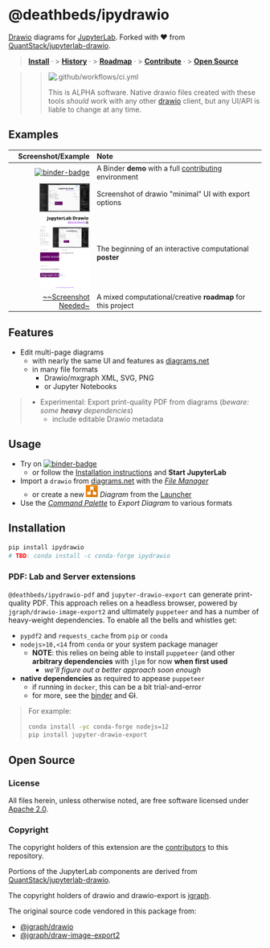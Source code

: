 # @deathbeds/ipydrawio

[Drawio][] diagrams for [JupyterLab][]. Forked with ❤️ from [QuantStack/jupyterlab-drawio][].

> **[Install](#installation)** &middot; > **[History](./CHANGELOG.md)** &middot; > **[Roadmap](./docs/ROADMAP.dio.ipynb)** &middot; > **[Contribute](./CONTRIBUTING.md)** &middot; > **[Open Source](#open-source)**

> > ![.github/workflows/ci.yml](https://github.com/deathbeds/ipydrawio/workflows/.github/workflows/ci.yml/badge.svg)
> >
> > This is ALPHA software. Native drawio files created with these tools _should_ work
> > with any other [drawio][] client, but any UI/API is liable to change at any time.

[binder]: http://mybinder.org/v2/gh/deathbeds/ipydrawio/master?urlpath=lab/tree/docs/Poster.dio.svg
[binder-badge]: https://mybinder.org/badge_logo.svg

## Examples

|                                                                             Screenshot/Example | Note                                                                        |
| ---------------------------------------------------------------------------------------------: | :-------------------------------------------------------------------------- |
|                                                                    [![binder-badge][]][binder] | A Binder **demo** with a full [contributing](./CONTRIBUTING.md) environment |
| [<img width="100" src="./docs/_static/images/poster.png" />](./docs/_static/images/poster.png) | Screenshot of drawio "minimal" UI with export options                       |
|                       [<img width="100" src="./docs/Poster.dio.svg" />](./docs/Poster.dio.svg) | The beginning of an interactive computational **poster**                    |
|                                               [~~Screenshot Needed~](./docs/ROADMAP.dio.ipynb) | A mixed computational/creative **roadmap** for this project                 |

## Features

- Edit multi-page diagrams
  - with nearly the same UI and features as [diagrams.net][drawio]
  - in many file formats
    - Drawio/mxgraph XML, SVG, PNG
    - or Jupyter Notebooks

> - Experimental: Export print-quality PDF from diagrams (_beware: some **heavy** dependencies_)
>   - include editable Drawio metadata

## Usage

- Try on [![binder-badge][]][binder]
  - or follow the [Installation instructions](#installation) and **Start JupyterLab**
- Import a `drawio` from [diagrams.net](https://diagrams.net) with the _[File Manager][]_
  - or create a new <img src="./packages/ipydrawio/style/img/drawio.svg" width="24"/> _Diagram_ from the [Launcher][]
- Use the _[Command Palette][]_ to _Export Diagram_ to various formats

[command palette]: https://jupyterlab.readthedocs.io/en/stable/user/commands.html?highlight=command%20palette
[launcher]: https://jupyterlab.readthedocs.io/en/stable/user/files.html?highlight=Launcher#creating-files-and-activities
[file manager]: https://jupyterlab.readthedocs.io/en/stable/user/files.html

## Installation

```bash
pip install ipydrawio
# TBD: conda install -c conda-forge ipydrawio
```

### PDF: Lab and Server extensions

`@deathbeds/ipydrawio-pdf` and `jupyter-drawio-export` can generate
print-quality PDF. This approach relies on a headless browser, powered by
`jgraph/drawio-image-export2` and ultimately `puppeteer` and has a number of heavy-weight
dependencies. To enable all the bells and whistles get:

- `pypdf2` and `requests_cache` from `pip` or `conda`
- `nodejs>10,<14` from `conda` or your system package manager
  - **NOTE**: this relies on being able to install `puppeteer` (and other
    **arbitrary dependencies** with `jlpm` for now **when first used**
    - _we'll figure out a better approach soon enough_
- **native dependencies** as required to appease `puppeteer`
  - if running in `docker`, this can be a bit trial-and-error
  - for more, see the [binder](./binder/apt.txt) and ~~CI~~.

> For example:
>
> ```bash
> conda install -yc conda-forge nodejs=12
> pip install jupyter-drawio-export
> ```

## Open Source

### License

All files herein, unless otherwise noted, are free software licensed under [Apache 2.0](./LICENSE.txt).

### Copyright

The copyright holders of this extension are the [contributors][] to this repository.

Portions of the JupyterLab components are derived from [QuantStack/jupyterlab-drawio][].

The copyright holders of drawio and drawio-export is [jgraph](http://www.jgraph.com).

The original source code vendored in this package from:

- [@jgraph/drawio][]
- [@jgraph/draw-image-export2][]

[@jgraph/drawio]: https://github.com/jgraph/drawio
[@jgraph/draw-image-export2]: https://github.com/jgraph/draw-image-export2
[contributing.md]: ./CONTRIBUTING.md
[jupyterlab]: https://github.com/jupyterlab/jupyterlab
[drawio]: https://www.diagrams.net
[quantstack/jupyterlab-drawio]: https://github.com/QuantStack/jupyterlab-drawio
[contributors]: https://github.com/deathbeds/ipydrawio/graphs/contributors
